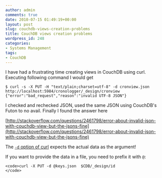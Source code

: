 ```yaml
---
author: admin
comments: true
date: 2010-07-15 01:49:19+00:00
layout: post
slug: couchdb-views-creation-problems
title: CouchDB views creation problems
wordpress_id: 248
categories:
- Systems Management
tags:
- CouchDB
---
```


I have had a frustrating time creating views in CouchDB using curl. Executing following command I would get

    
    $ curl -s -X PUT -H "text/plain;charset=utf-8" -d cronview.json http://localhost:5984/cronologger/_design/cronview
    {"error":"bad_request","reason":"invalid UTF-8 JSON"}


I checked and rechecked JSON, used the same JSON using CouchDB's Futon to no avail. Finally I found the answer here

[http://stackoverflow.com/questions/2461798/error-about-invalid-json-with-couchdb-view-but-the-jsons-fine](http://stackoverflow.com/questions/2461798/error-about-invalid-json-with-couchdb-view-but-the-jsons-fine)


The [`-d` option of curl](http://curl.haxx.se/docs/manpage.html#-d--data) expects the actual data as the argument!




If you want to provide the data in a file, you need to prefix it with `@`:




    
    <code>curl -X PUT -d @keys.json  $CDB/_design/id
    </code>
